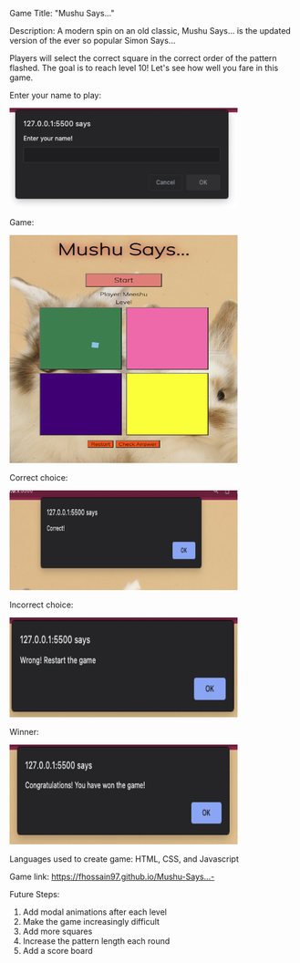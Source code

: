 Game Title: "Mushu Says..."

Description: A modern spin on an old classic, Mushu Says... is the updated version of the ever so popular Simon Says...

Players will select the correct square in the correct order of the pattern flashed. The goal is to reach level 10! Let's see how well you fare in this game. 

Enter your name to play:

<img src="Images/name.png" alt="enter your name" width="400" height="175">

Game:

<img src="Images/main.png" alt="main page" width="400" height="400">

Correct choice:

<img src="Images/correct.png" alt="correct" width="400" height="175">

Incorrect choice:

<img src="Images/incorrect.png" alt="incorrect" width="400" height="175">

Winner:

<img src="Images/winner.png" alt="winner" width="400" height="175">

Languages used to create game: HTML, CSS, and Javascript

Game link: https://fhossain97.github.io/Mushu-Says...-

Future Steps:
1. Add modal animations after each level
2. Make the game increasingly difficult
3. Add more squares
4. Increase the pattern length each round
5. Add a score board

